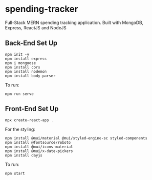 # spending-tracker
Full-Stack MERN spending tracking application. Built with MongoDB, Express, ReactJS and NodeJS

## Back-End Set Up
```
npm init -y
npm install express
npm i mongoose
npm install cors
npm install nodemon
npm install body-parser
```

To run:
```
npm run serve
```

## Front-End Set Up
```
npx create-react-app .
```
For the styling:
```
npm install @mui/material @mui/styled-engine-sc styled-components
npm install @fontsource/roboto
npm install @mui/icons-material
npm install @mui/x-date-pickers
npm install dayjs
```

To run:
```
npm start
```